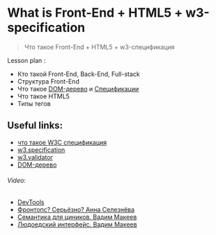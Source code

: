 ﻿# What is Front-End + HTML5 + w3-specification
> Что такое Front-End + HTML5 + w3-спецификация

Lesson plan :
- Кто такой Front-End, Back-End, Full-stack
- Структура Front-End
- Что такое [DOM-дерево](https://learn.javascript.ru/dom-nodes) и [Спецификации](https://topexpert.digital/wiki/w3c-specification/)
- Что такое HTML5
- Типы тегов


## Useful links:
+ [что такое W3C спецификация](https://topexpert.digital/wiki/w3c-specification/)
+ [w3.specification](https://html.spec.whatwg.org/multipage/)
+ [w3.validator](https://validator.w3.org/)
+ [DOM-дерево](https://learn.javascript.ru/dom-nodes)


###### Video:
+ [DevTools](https://youtu.be/PDP9NNKtEuA)
+ [Фронтопс? Серьёзно? Анна Селезнёва](https://youtu.be/yWPAW59e1AU?list=RDCMUCY35dlJe-V5J_IqzU-XksAg)
+ [Семантика для циников. Вадим Макеев](https://youtu.be/ssJsjGZE2sc)
+ [Людоедский интерфейс. Вадим Макеев](https://youtu.be/ssJsjGZE2sc)

